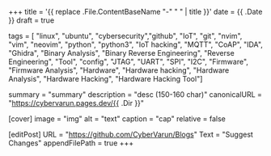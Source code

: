+++
title = '{{ replace .File.ContentBaseName "-" " " | title }}'
date = {{ .Date }}
draft = true

tags = [
"linux", "ubuntu", "cybersecurity","github", "IoT",
"git", "nvim", "vim", "neovim", "python", "python3", 
"IoT hacking", "MQTT", "CoAP", "IDA", "Ghidra",
"Binary Analysis", "Binary Reverse Engineering",
"Reverse Engineering", "Tool", "config", "JTAG",
"UART", "SPI", "I2C", "Firmware", "Firmware Analysis",
"Hardware", "Hardware hacking", "Hardware Analysis",
"Hardware Hacking", "Hardware Hacking Tool"] 

summary = "summary"
description = "desc (150-160 char)"
canonicalURL = "https://cybervarun.pages.dev/{{ .Dir }}" 

[cover] 
image = "img" 
alt = "text"
caption = "cap" 
relative = false

[editPost]
URL = "https://github.com/CyberVarun/Blogs"
Text = "Suggest Changes"
appendFilePath = true
+++

